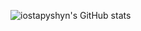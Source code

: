 ![iostapyshyn's GitHub stats](https://github-readme-stats.vercel.app/api?username=iostapyshyn&count_private=true&show_icons=true&icon_color=586069&title_color=b22222)

<!--
**iostapyshyn/iostapyshyn** is a ✨ _special_ ✨ repository because its `README.md` (this file) appears on your GitHub profile.

Here are some ideas to get you started:

- 🔭 I’m currently working on ...
- 🌱 I’m currently learning ...
- 👯 I’m looking to collaborate on ...
- 🤔 I’m looking for help with ...
- 💬 Ask me about ...
- 📫 How to reach me: ...
- 😄 Pronouns: ...
- ⚡ Fun fact: ...
-->
